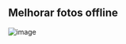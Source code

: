 ## Melhorar fotos offline

![image](https://github.com/user-attachments/assets/95e67a98-c713-4e0b-82a3-519ebf8f0b95)
